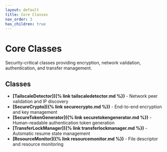 ```yaml
---
layout: default
title: Core Classes
nav_order: 3
has_children: true
---
```


# Core Classes

Security-critical classes providing encryption, network validation, authentication, and transfer management.

## Classes

- **[TailscaleDetector]({% link tailscaledetector.md %})** - Network peer validation and IP discovery
- **[SecureCrypto]({% link securecrypto.md %})** - End-to-end encryption and key management
- **[SecureTokenGenerator]({% link securetokengenerator.md %})** - Human-readable authentication token generation
- **[TransferLockManager]({% link transferlockmanager.md %})** - Automatic resume state management
- **[ResourceMonitor]({% link resourcemonitor.md %})** - File descriptor and resource monitoring
